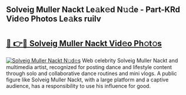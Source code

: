 ## Solveig Muller Nackt Le𝚊k𝚎d N𝚞𝚍e - Part-KRd Vid𝚎o Photos Le𝚊ks ruilv

# <h2><a href="http://fb72raz.evod.top/?m=Solveig+Muller+Nackt">🔗 👉🔴 Solveig Muller Nackt Vid𝚎o Ph𝚘t𝚘s</a></h2>

[![Solveig Muller Nackt N𝚞d𝚎s](https://i.imgur.com/8V9OHl7.gif)](http://fb72raz.evod.top/?m=Solveig+Muller+Nackt)
Web celebrity Solveig Muller Nackt and multimedia artist, recognized for posting dance and lifestyle content through solo and collaborative dance routines and mini vlogs. A public figure like Solveig Muller Nackt, with a large platform and a captive audience, has a responsibility to use his influence for good. 
